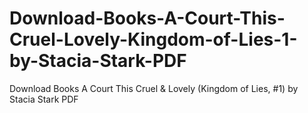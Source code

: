 # Download-Books-A-Court-This-Cruel-Lovely-Kingdom-of-Lies-1-by-Stacia-Stark-PDF
Download Books A Court This Cruel &amp; Lovely (Kingdom of Lies, #1) by Stacia Stark PDF
